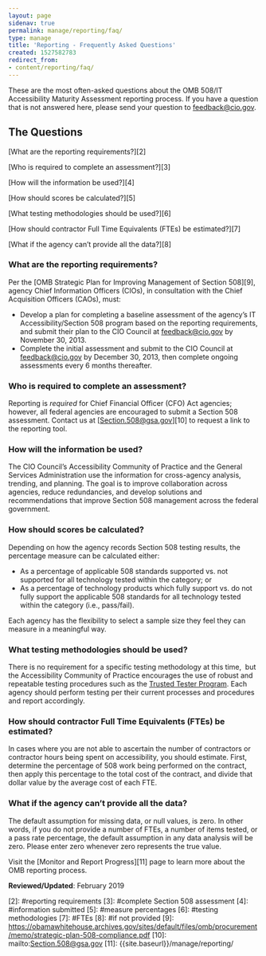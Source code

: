 ```yaml
---
layout: page
sidenav: true
permalink: manage/reporting/faq/
type: manage
title: 'Reporting - Frequently Asked Questions'
created: 1527582783
redirect_from:
- content/reporting/faq/
---
```


<span>These are the most often-asked questions about the OMB 508/IT Accessibility Maturity Assessment reporting process. If you have a question that is not answered here, please send your question to </span>[<span>feedback@cio.gov</span>][1]<span>.</span>

## **The Questions**

[What are the reporting requirements?][2] 

[Who is required to complete an assessment?][3] 

[How will the information be used?][4]

[How should scores be calculated?][5] 

[What testing methodologies should be used?][6]

[How should contractor Full Time Equivalents (FTEs) be estimated?][7] 

[What if the agency can&rsquo;t provide all the data?][8] 

<h3 id="reporting requirements">
  <strong>What are the reporting requirements?</strong>
</h3>

<span>Per the </span>[<span>OMB Strategic Plan for Improving Management of Section 508</span>][9]<span>, agency Chief Information Officers (CIOs), in consultation with the Chief Acquisition Officers (CAOs), must:</span>

  * <span>Develop a plan for completing a baseline assessment of the agency&rsquo;s IT Accessibility/Section 508 program based on the reporting requirements, and submit their plan to the CIO Council at </span><span>feedback@cio.gov</span> <span>by November 30, 2013.</span>
  * <span>Complete the initial assessment and submit to the CIO Council at </span><span>feedback@cio.gov</span> <span>by December 30, 2013, then complete ongoing assessments every 6 months thereafter.</span>

<h3 id="complete Section 508 assessment">
  <strong>Who is required to complete an assessment?</strong>
</h3>

<span>Reporting is </span>_<span>required</span>_ <span>for Chief Financial Officer (CFO) Act agencies; however, all federal agencies are encouraged to submit a Section 508 assessment. Contact us at </span>[<span>Section.508@gsa.gov</span>][10] <span>to request a link to the reporting tool. </span>

<h3 id="information submitted">
  <strong>How will the information be used?</strong>
</h3>

<span>The CIO Council&rsquo;s Accessibility Community of Practice and the General Services Administration use the information for cross-agency analysis, trending, and planning. The goal is to improve collaboration across agencies, reduce redundancies, and develop solutions and recommendations that improve Section 508 management across the federal government.</span>

<h3 id="measure percentages">
  <strong>How should scores be calculated?</strong>
</h3>

<span>Depending on how the agency records Section 508 testing results, the percentage measure can be calculated either:</span>

  * <span>As a percentage of applicable 508 standards supported vs. not supported for all technology tested within the category; or</span>
  * <span>As a percentage of technology products which fully support vs. do not fully support the applicable 508 standards for all technology tested within the category (i.e., pass/fail).</span>

<span>Each agency has the flexibility to select a sample size they feel they can measure in a meaningful way. </span>

<h3 id="testing methodologies">
  <strong>What testing methodologies should be used?</strong>
</h3>

<span>There is no requirement for a specific testing methodology at this time, &nbsp;but the Accessibility Community of Practice encourages the use of robust and repeatable testing procedures such as the <a href="{{site.baseurl}}/test/trusted-tester">Trusted Tester Program</a>. Each agency should perform testing per their current processes and procedures and report accordingly.</span>

<h3 id="FTEs">
  <strong>How should contractor Full Time Equivalents (FTEs) be estimated?</strong>
</h3>

<span>In cases where you are not able to ascertain the number of contractors or contractor hours being spent on accessibility, you should estimate. First, determine the percentage of 508 work being performed on the contract, then apply this percentage to the total cost of the contract, and divide that dollar value by the average cost of each FTE.</span>

<h3 id="if not provided">
  <strong>What if the agency can&rsquo;t provide all the data?</strong>
</h3>

<span>The default assumption for missing data, or null values, is zero. In other words, if you do not provide a number of FTEs, a number of items tested, or a pass rate percentage, the default assumption in any data analysis will be zero. Please enter zero whenever zero represents the true value.</span>

<span>Visit the </span>[<span>Monitor and Report Progress</span>][11] <span>page to learn more about the OMB reporting process.</span>


**Reviewed/Updated**<span>: February 2019</span>

 [1]: mailto:feedback@cio.gov
 [2]: #reporting requirements
 [3]: #complete Section 508 assessment
 [4]: #information submitted
 [5]: #measure percentages
 [6]: #testing methodologies
 [7]: #FTEs
 [8]: #if not provided
 [9]: https://obamawhitehouse.archives.gov/sites/default/files/omb/procurement/memo/strategic-plan-508-compliance.pdf
 [10]: mailto:Section.508@gsa.gov
 [11]: {{site.baseurl}}/manage/reporting/